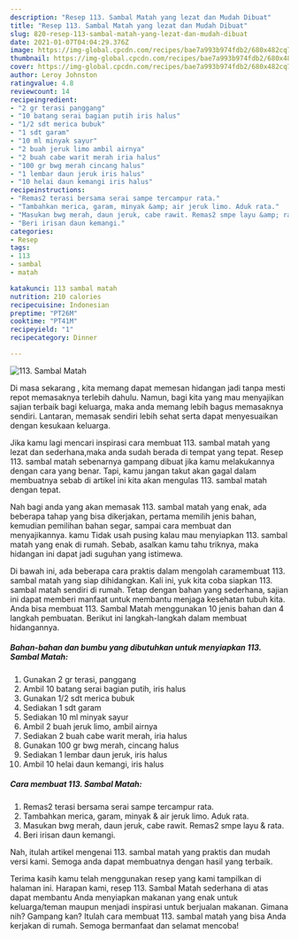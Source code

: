 ```yaml
---
description: "Resep 113. Sambal Matah yang lezat dan Mudah Dibuat"
title: "Resep 113. Sambal Matah yang lezat dan Mudah Dibuat"
slug: 820-resep-113-sambal-matah-yang-lezat-dan-mudah-dibuat
date: 2021-01-07T04:04:29.376Z
image: https://img-global.cpcdn.com/recipes/bae7a993b974fdb2/680x482cq70/113-sambal-matah-foto-resep-utama.jpg
thumbnail: https://img-global.cpcdn.com/recipes/bae7a993b974fdb2/680x482cq70/113-sambal-matah-foto-resep-utama.jpg
cover: https://img-global.cpcdn.com/recipes/bae7a993b974fdb2/680x482cq70/113-sambal-matah-foto-resep-utama.jpg
author: Leroy Johnston
ratingvalue: 4.8
reviewcount: 14
recipeingredient:
- "2 gr terasi panggang"
- "10 batang serai bagian putih iris halus"
- "1/2 sdt merica bubuk"
- "1 sdt garam"
- "10 ml minyak sayur"
- "2 buah jeruk limo ambil airnya"
- "2 buah cabe warit merah iria halus"
- "100 gr bwg merah cincang halus"
- "1 lembar daun jeruk iris halus"
- "10 helai daun kemangi iris halus"
recipeinstructions:
- "Remas2 terasi bersama serai sampe tercampur rata."
- "Tambahkan merica, garam, minyak &amp; air jeruk limo. Aduk rata."
- "Masukan bwg merah, daun jeruk, cabe rawit. Remas2 smpe layu &amp; rata."
- "Beri irisan daun kemangi."
categories:
- Resep
tags:
- 113
- sambal
- matah

katakunci: 113 sambal matah 
nutrition: 210 calories
recipecuisine: Indonesian
preptime: "PT26M"
cooktime: "PT41M"
recipeyield: "1"
recipecategory: Dinner

---
```



![113. Sambal Matah](https://img-global.cpcdn.com/recipes/bae7a993b974fdb2/680x482cq70/113-sambal-matah-foto-resep-utama.jpg)

Di masa  sekarang , kita memang dapat memesan hidangan jadi tanpa mesti repot memasaknya terlebih dahulu. Namun, bagi kita yang mau menyajikan sajian terbaik bagi keluarga, maka anda memang lebih bagus memasaknya sendiri. Lantaran, memasak sendiri lebih sehat serta dapat menyesuaikan dengan kesukaan keluarga.

Jika kamu lagi mencari inspirasi cara membuat 113. sambal matah yang lezat dan sederhana,maka anda sudah berada di tempat yang tepat. Resep 113. sambal matah  sebenarnya gampang dibuat jika kamu melakukannya dengan cara yang benar. Tapi, kamu jangan takut akan gagal dalam membuatnya 
sebab di artikel ini kita akan mengulas 113. sambal matah dengan tepat.  



Nah bagi anda yang akan memasak 113. sambal matah yang enak, ada beberapa tahap yang bisa dikerjakan, pertama memilih jenis bahan, kemudian pemilihan bahan segar, sampai cara membuat dan menyajikannya. kamu Tidak usah pusing kalau mau menyiapkan 113. sambal matah yang enak di rumah. Sebab, asalkan kamu  tahu triknya, maka hidangan ini dapat jadi suguhan yang istimewa.

Di bawah ini, ada beberapa cara praktis  dalam mengolah caramembuat 113. sambal matah yang siap dihidangkan. Kali ini, yuk kita coba siapkan 113. sambal matah sendiri di rumah. Tetap dengan bahan yang sederhana, sajian ini dapat memberi manfaat untuk membantu menjaga kesehatan tubuh kita. Anda bisa membuat 113. Sambal Matah menggunakan 10 jenis bahan dan 4 langkah pembuatan. Berikut ini langkah-langkah dalam membuat hidangannya.

<!--inarticleads1-->

##### Bahan-bahan dan bumbu yang dibutuhkan untuk menyiapkan 113. Sambal Matah:

1. Gunakan 2 gr terasi, panggang
1. Ambil 10 batang serai bagian putih, iris halus
1. Gunakan 1/2 sdt merica bubuk
1. Sediakan 1 sdt garam
1. Sediakan 10 ml minyak sayur
1. Ambil 2 buah jeruk limo, ambil airnya
1. Sediakan 2 buah cabe warit merah, iria halus
1. Gunakan 100 gr bwg merah, cincang halus
1. Sediakan 1 lembar daun jeruk, iris halus
1. Ambil 10 helai daun kemangi, iris halus




<!--inarticleads2-->

##### Cara membuat 113. Sambal Matah:

1. Remas2 terasi bersama serai sampe tercampur rata.
1. Tambahkan merica, garam, minyak &amp; air jeruk limo. Aduk rata.
1. Masukan bwg merah, daun jeruk, cabe rawit. Remas2 smpe layu &amp; rata.
1. Beri irisan daun kemangi.




Nah, itulah artikel mengenai  113. sambal matah  yang praktis dan mudah versi kami. Semoga anda dapat membuatnya dengan hasil yang terbaik. 

Terima kasih kamu telah menggunakan resep yang kami tampilkan di halaman ini. Harapan kami, resep  113. Sambal Matah sederhana di atas dapat membantu Anda menyiapkan makanan yang enak untuk keluarga/teman maupun menjadi inspirasi untuk berjualan makanan. Gimana nih? Gampang kan? Itulah cara membuat 113. sambal matah yang bisa Anda kerjakan di rumah. Semoga bermanfaat dan selamat mencoba!

